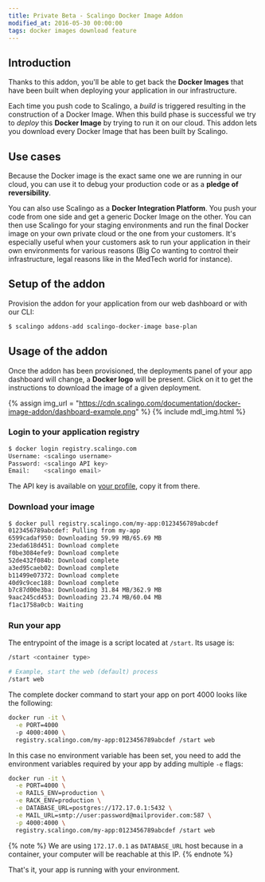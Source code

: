 ```yaml
---
title: Private Beta - Scalingo Docker Image Addon
modified_at: 2016-05-30 00:00:00
tags: docker images download feature
---
```


## Introduction

Thanks to this addon, you'll be able to get back the **Docker Images** that have been built when deploying your application in our infrastructure.

Each time you push code to Scalingo, a *build* is triggered resulting in the construction of a Docker Image. When this build phase is successful we try to *deploy* this **Docker Image** by trying to run it on our cloud. This addon lets you download every Docker Image that has been built by Scalingo.

## Use cases

Because the Docker image is the exact same one we are running in our cloud, you can use it to debug your production code or as a **pledge of reversibility**.

You can also use Scalingo as a **Docker Integration Platform**. You push your code from one side and get a
generic Docker Image on the other. You can then use Scalingo for your staging environments and run the final Docker image on your own private cloud or the one from your customers. It's especially useful when your customers ask to run your application in their own environments for various reasons (Big Co wanting to control their infrastructure, legal reasons like in the MedTech world for instance).

## Setup of the addon

Provision the addon for your application from our web dashboard or with our CLI:

```bash
$ scalingo addons-add scalingo-docker-image base-plan
```

## Usage of the addon

Once the addon has been provisioned, the deployments panel of your app dashboard
will change, a **Docker logo** will be present. Click on it to get the instructions
to download the image of a given deployment.

{% assign img_url = "https://cdn.scalingo.com/documentation/docker-image-addon/dashboard-example.png" %}
{% include mdl_img.html %}

### Login to your application registry

```bash
$ docker login registry.scalingo.com
Username: <scalingo username>
Password: <scalingo API key>
Email:    <scalingo email>
```

The API key is available on [your profile](https://my.scalingo.com/profile), copy it from there.


### Download your image

```bash
$ docker pull registry.scalingo.com/my-app:0123456789abcdef
0123456789abcdef: Pulling from my-app
6599cadaf950: Downloading 59.99 MB/65.69 MB
23eda618d451: Download complete
f0be3084efe9: Download complete
52de432f084b: Download complete
a3ed95caeb02: Download complete
b11499e07372: Download complete
40d9c9cec188: Download complete
b7c87d00e3ba: Downloading 31.84 MB/362.9 MB
9aac245cd453: Downloading 23.74 MB/60.04 MB
f1ac1758a0cb: Waiting
```

### Run your app

The entrypoint of the image is a script located at `/start`. Its usage is:

```bash
/start <container type>

# Example, start the web (default) process
/start web
```

The complete docker command to start your app on port 4000 looks like the following:

```bash
docker run -it \
  -e PORT=4000
  -p 4000:4000 \
  registry.scalingo.com/my-app:0123456789abcdef /start web
```

In this case no environment variable has been set, you need to add the environment variables required by your
app by adding multiple `-e` flags:

```bash
docker run -it \
  -e PORT=4000 \
  -e RAILS_ENV=production \
  -e RACK_ENV=production \
  -e DATABASE_URL=postgres://172.17.0.1:5432 \
  -e MAIL_URL=smtp://user:password@mailprovider.com:587 \
  -p 4000:4000 \
  registry.scalingo.com/my-app:0123456789abcdef /start web
```

{% note %}
  We are using `172.17.0.1` as `DATABASE_URL` host because in a container, your computer will be reachable at this IP.
{% endnote %}

That's it, your app is running with your environment.
